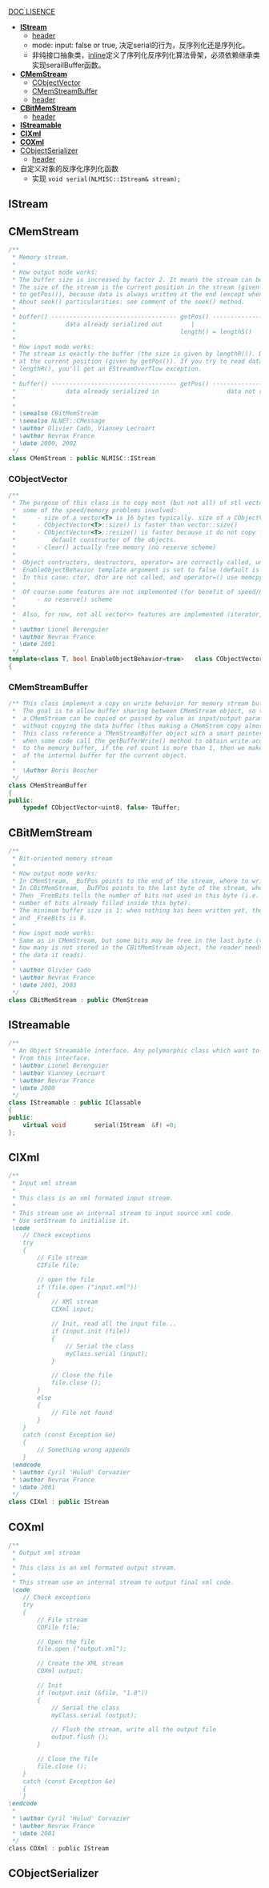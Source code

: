 [DOC LISENCE](https://github.com/bbqz007/zhelper-ryzom-server/LISENCE)
* [**IStream**](#IStream)
	- [header](https://github.com/ryzom/ryzomcore/blob/ryzomclassic-develop/nel/include/nel/misc/stream.h)
	- mode: input: false or true, 决定serial的行为，反序列化还是序列化。
	- 非纯接口抽象类，[inline](https://github.com/ryzom/ryzomcore/blob/ryzomclassic-develop/nel/include/nel/misc/stream_inline.h)定义了序列化反序列化算法骨架，必须依赖继承类实现serailBuffer函数。
* [**CMemStream**](#CMemStream)
    - [CObjectVector](#CObjectVector)
    - [CMemStreamBuffer](#CMemStreamBuffer)
    - [header](https://github.com/ryzom/ryzomcore/blob/ryzomclassic-develop/nel/include/nel/misc/mem_stream.h)
* [**CBitMemStream**](#CBitMemStream)
	- [header](https://github.com/ryzom/ryzomcore/blob/ryzomclassic-develop/nel/include/nel/misc/bit_mem_stream.h)
* [**IStreamable**](#IStreamable)
* [**CIXml**](#CIXml)
* [**COXml**](#COXml)
* [CObjectSerializer](#CObjectSerializer)
	- [header](https://github.com/ryzom/ryzomcore/blob/ryzomclassic-develop/ryzom/common/src/game_share/object.h)
* 自定义对象的反序化序列化函数
	- 实现 ```void serial(NLMISC::IStream& stream);```
## IStream
## CMemStream
```c++
/**
 * Memory stream.
 *
 * How output mode works:
 * The buffer size is increased by factor 2. It means the stream can be smaller than the buffer size.
 * The size of the stream is the current position in the stream (given by lengthS() which is equal
 * to getPos()), because data is always written at the end (except when using poke()).
 * About seek() particularities: see comment of the seek() method.
 *
 * buffer() ----------------------------------- getPos() ---------------- size()
 *              data already serialized out        |
 *                                              length() = lengthS()
 *
 * How input mode works:
 * The stream is exactly the buffer (the size is given by lengthR()). Data is read inside the stream,
 * at the current position (given by getPos()). If you try to read data while getPos() is equal to
 * lengthR(), you'll get an EStreamOverflow exception.
 *
 * buffer() ----------------------------------- getPos() ------------------------- size()
 *              data already serialized in                   data not read yet      |
 *                                                                               length() = lengthR()
 *
 * \seealso CBitMemStream
 * \seealso NLNET::CMessage
 * \author Olivier Cado, Vianney Lecroart
 * \author Nevrax France
 * \date 2000, 2002
 */
class CMemStream : public NLMISC::IStream
```
### CObjectVector
```c++
/**
 * The purpose of this class is to copy most (but not all) of stl vector<> features, without
 *	some of the speed/memory problems involved:
 *		- size of a vector<T> is 16 bytes typically. size of a CObjectVector is 8 bytes (only a ptr and a size).
 *		- CObjectVector<T>::size() is faster than vector::size()
 *		- CObjectVector<T>::resize() is faster because it do not copy from a default value, it just call the
 *			default constructor of the objects.
 *		- clear() actually free memory (no reserve scheme)
 *
 *	Object contructors, destructors, operator= are correctly called, unless
 *	EnableObjectBehavior template argument is set to false (default is true)
 *	In this case: ctor, dtor are not called, and operator=() use memcpy.
 *
 *	Of course some features are not implemented (for benefit of speed/memory):
 *		- no reserve() scheme
 *
 *	Also, for now, not all vector<> features are implemented (iterator, erase etc...).
 *
 * \author Lionel Berenguier
 * \author Nevrax France
 * \date 2001
 */
template<class T, bool EnableObjectBehavior=true>	class CObjectVector
{
```
### CMemStreamBuffer
```c++
/** This class implement a copy on write behavior for memory stream buffer.
 *	The goal is to allow buffer sharing between CMemStream object, so that
 *	a CMemStream can be copied or passed by value as input/output parameter
 *	without copying the data buffer (thus making a CMemStrem copy almost free).
 *	This class reference a TMemStreamBuffer object with a smart pointer,
 *	when some code call the getBufferWrite() method to obtain write access
 *	to the memory buffer, if the ref count is more than 1, then we make a copy
 *	of the internal buffer for the current object.
 *
 *	\Author Boris Boucher
 */
class CMemStreamBuffer
{
public:
	typedef CObjectVector<uint8, false>	TBuffer;
```
## CBitMemStream
```c++
/**
 * Bit-oriented memory stream
 *
 * How output mode works:
 * In CMemStream, _BufPos points to the end of the stream, where to write new data.
 * In CBitMemStream, _BufPos points to the last byte of the stream, where to write new data.
 * Then _FreeBits tells the number of bits not used in this byte (i.e. (8-_FreeBits) is the
 * number of bits already filled inside this byte).
 * The minimum buffer size is 1: when nothing has been written yet, the position is at beginning
 * and _FreeBits is 8.
 *
 * How input mode works:
 * Same as in CMemStream, but some bits may be free in the last byte (the information about
 * how many is not stored in the CBitMemStream object, the reader needs to know the format of
 * the data it reads).
 *
 * \author Olivier Cado
 * \author Nevrax France
 * \date 2001, 2003
 */
class CBitMemStream : public CMemStream
```
## IStreamable
```c++
/**
 * An Object Streamable interface. Any polymorphic class which want to use serial() in a polymorphic way, must derive
 * from this interface.
 * \author Lionel Berenguier
 * \author Vianney Lecroart
 * \author Nevrax France
 * \date 2000
 */
class IStreamable : public IClassable
{
public:
	virtual void		serial(IStream	&f) =0;
};
```
## CIXml
```c++
/**
 * Input xml stream
 *
 * This class is an xml formated input stream.
 *
 * This stream use an internal stream to input source xml code.
 * Use setStream to initialise it.
 \code
	// Check exceptions
	try
	{
		// File stream
		CIFile file;

		// open the file
		if (file.open ("input.xml"))
		{
			// XMl stream
			CIXml input;

			// Init, read all the input file...
			if (input.init (file))
			{
				// Serial the class
				myClass.serial (input);
			}

			// Close the file
			file.close ();
		}
		else
		{
			// File not found
		}
	}
	catch (const Exception &e)
	{
		// Something wrong appends
	}
 \endcode
 * \author Cyril 'Hulud' Corvazier
 * \author Nevrax France
 * \date 2001
 */
class CIXml : public IStream
```
## COXml
```c
/**
 * Output xml stream
 *
 * This class is an xml formated output stream.
 *
 * This stream use an internal stream to output final xml code.
 \code
	// Check exceptions
	try
	{
		// File stream
		COFile file;

		// Open the file
		file.open ("output.xml");

		// Create the XML stream
		COXml output;

		// Init
		if (output.init (&file, "1.0"))
		{
			// Serial the class
			myClass.serial (output);

			// Flush the stream, write all the output file
			output.flush ();
		}

		// Close the file
		file.close ();
	}
 	catch (const Exception &e)
	{
	}
\endcode
 *
 * \author Cyril 'Hulud' Corvazier
 * \author Nevrax France
 * \date 2001
 */
class COXml : public IStream
```
## CObjectSerializer
```c

```

